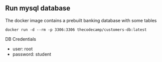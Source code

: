 ## Run mysql database 

The docker image contains a prebuilt banking database with some tables

```
docker run -d --rm -p 3306:3306 thecodecamp/customers-db:latest
```

DB Credentials
- user: root
- password: student
